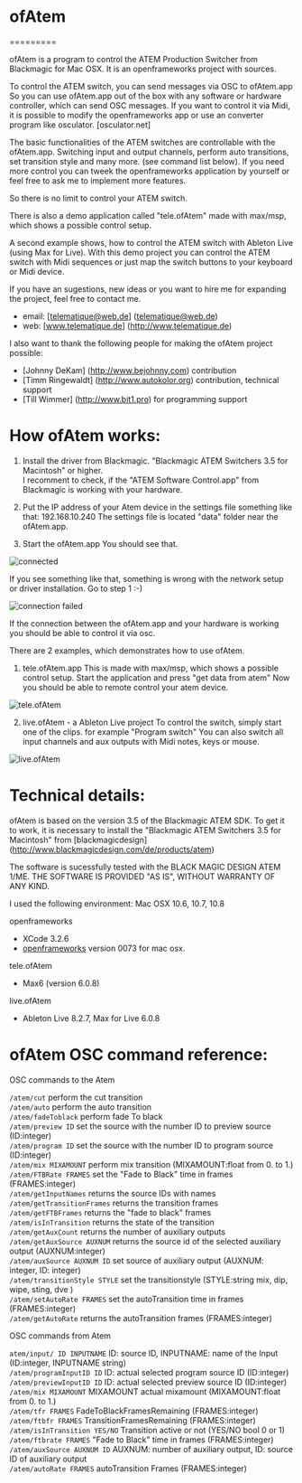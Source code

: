 # ofAtem

=========

ofAtem is a program to control the ATEM Production Switcher from Blackmagic for Mac OSX. It is an openframeworks project with sources.

To control the ATEM switch, you can send messages via OSC to ofAtem.app
So you can use ofAtem.app out of the box with any software or hardware controller, which can send OSC messages.
If you want to control it via Midi, it is possible to modify the openframeworks app or use an converter program like osculator. [osculator.net]

The basic functionalities of the ATEM switches are controllable with the ofAtem.app.  Switching input and output channels, perform auto transitions, set transition style and many more. (see command list below).
If you need more control you can tweek the openframeworks application by yourself or feel free to ask me to implement more features.

So there is no limit to control your ATEM switch.

There is also a demo application called "tele.ofAtem" made with max/msp, which shows a possible control setup.

A second example shows, how to control the ATEM switch with Ableton Live (using Max for Live). With this demo project you can control the ATEM switch with Midi sequences or just map the switch buttons to your keyboard or Midi device.

If you have an sugestions, new ideas or you want to hire me for expanding the project, feel free to contact me.
- email: [telematique@web.de] (telematique@web.de)
- web: [www.telematique.de] (http://www.telematique.de)

I also want to thank the following people for making the ofAtem project possible:
- [Johnny DeKam] (http://www.bejohnny.com)  contribution
- [Timm Ringewaldt] (http://www.autokolor.org) contribution, technical support
- [Till Wimmer] (http://www.bit1.pro) for programming support



# How ofAtem works:

1) Install the driver from Blackmagic.
"Blackmagic ATEM Switchers 3.5 for Macintosh" or higher.<br />I recomment to check, if the "ATEM Software Control.app" from Blackmagic is working with your hardware.

2) Put the IP address of your Atem device in the settings file
something like that: <atemIp>192.168.10.240</atemIp>
The settings file is located "data" folder near the ofAtem.app.

3) Start the ofAtem.app
You should see that.

![connected](https://raw.github.com/telematique/ofAtem/master/images/ofAtem_status1.jpg)

If you see something like that, something is wrong with the network setup or driver installation.
Go to step 1 :-)

![connection failed](https://raw.github.com/telematique/ofAtem/master/images/ofAtem_status0.jpg)

If the connection between the ofAtem.app and your hardware is working you should be able to control it via osc.

There are 2 examples, which demonstrates how to use ofAtem.

1) tele.ofAtem.app
This is made with max/msp, which shows a possible control setup.
Start the application and press "get data from atem"
Now you should be able to remote control your atem device.

![tele.ofAtem](https://raw.github.com/telematique/ofAtem/master/images/tele.ofAtem.jpg)

2) live.ofAtem - a Ableton Live project
To control the switch, simply start one of the clips.
for example "Program switch"
You can also switch all input channels and aux outputs with Midi notes, keys or mouse. 

![live.ofAtem](https://raw.github.com/telematique/ofAtem/master/images/live.ofAtem.jpg)

# Technical details:

ofAtem is based on the version 3.5 of the Blackmagic ATEM SDK.
To get it to work, it is necessary to install the "Blackmagic ATEM Switchers 3.5 for Macintosh" from  [blackmagicdesign] (http://www.blackmagicdesign.com/de/products/atem)

The software is sucessfully tested with the BLACK MAGIC DESIGN ATEM 1/ME.
THE SOFTWARE IS PROVIDED "AS IS", WITHOUT WARRANTY OF ANY KIND.

I used the following environment:
Mac OSX 10.6, 10.7, 10.8

openframeworks
- XCode 3.2.6
- [openframeworks](http://www.openframeworks.cc/) version 0073 for mac osx.

tele.ofAtem
- Max6  (version 6.0.8)

live.ofAtem
- Ableton Live 8.2.7, Max for Live 6.0.8


# ofAtem OSC command reference:

OSC commands to the Atem 

`/atem/cut`               perform the cut transition<br />
`/atem/auto`              perform the auto transition<br />
`/atem/fadeToblack`       perform fade To black<br />
`/atem/preview ID`  			set the source with the number ID to preview source (ID:integer)<br />
`/atem/program ID` 				set the source with the number ID to program source (ID:integer)<br />
`/atem/mix MIXAMOUNT`			perform mix transition (MIXAMOUNT:float from 0. to 1.)<br />
`/atem/FTBRate FRAMES`			set the "Fade to Black" time in frames (FRAMES:integer)<br />
`/atem/getInputNames`			returns the source IDs with names<br />
`/atem/getTransitionFrames`		returns the transition frames<br />
`/atem/getFTBFrames`			returns the "fade to black" frames<br />
`/atem/isInTransition`			returns the state of the transition<br />
`/atem/getAuxCount`				returns the number of auxiliary outputs<br />
`/atem/getAuxSource AUXNUM`		returns the source id of the selected auxiliary output (AUXNUM:integer)<br />
`/atem/auxSource AUXNUM ID`		set source of auxiliary output (AUXNUM: integer, ID: integer)<br />
`/atem/transitionStyle STYLE`	set the transitionstyle (STYLE:string mix, dip, wipe, sting, dve )<br />
`/atem/setAutoRate FRAMES`	set the autoTransition time in frames (FRAMES:integer)<br />
`/atem/getAutoRate` 			returns the autoTransition frames (FRAMES:integer)<br />

OSC commands from Atem 

`atem/input/ ID INPUTNAME`		ID: source ID, INPUTNAME: name of the Input (ID:integer, INPUTNAME string)<br />
`/atem/programInputID ID`		ID: actual selected program source ID (ID:integer)<br />
`/atem/previewInputID ID`		ID: actual selected preview source ID (ID:integer)<br />
`/atem/mix MIXAMOUNT`			MIXAMOUNT actual mixamount (MIXAMOUNT:float from 0. to 1.)<br />
`/atem/tfr FRAMES`				FadeToBlackFramesRemaining (FRAMES:integer)<br />
`/atem/ftbfr FRAMES`			TransitionFramesRemaining (FRAMES:integer)<br />
`/atem/isInTransition YES/NO`	Transition active or not (YES/NO bool 0 or 1)<br />
`/atem/ftbrate FRAMES`			"Fade to Black" time in frames (FRAMES:integer)<br />
`/atem/auxSource AUXNUM ID`		AUXNUM: number of auxiliary output, ID: source ID of auxiliary output<br />
`/atem/autoRate FRAMES`			autoTransition Frames (FRAMES:integer)<br />



